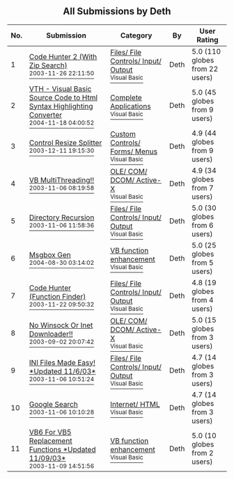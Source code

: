 ﻿<div align="center">

## All Submissions by Deth

</div>

No.  | Submission | Category | By   | User Rating
---- | ---------- | -------- | ---- | -----------
1 | [Code Hunter 2 \(With Zip Search\)<br /><sup>2003-11-26 22:11:50</sup>](https://github.com/Planet-Source-Code/deth-code-hunter-2-with-zip-search__1-50061) | [Files/ File Controls/ Input/ Output<br /><sup>Visual Basic</sup>](../ByCategory/files-file-controls-input-output__1-3.md) | Deth | 5.0 (110 globes from 22 users)
2 | [VTH \- Visual Basic Source Code to Html Syntax Highlighting Converter<br /><sup>2004-11-18 04:00:52</sup>](https://github.com/Planet-Source-Code/deth-vth-visual-basic-source-code-to-html-syntax-highlighting-converter__1-57295) | [Complete Applications<br /><sup>Visual Basic</sup>](../ByCategory/complete-applications__1-27.md) | Deth | 5.0 (45 globes from 9 users)
3 | [Control Resize Splitter<br /><sup>2003-12-11 19:15:30</sup>](https://github.com/Planet-Source-Code/deth-control-resize-splitter__1-50395) | [Custom Controls/ Forms/  Menus<br /><sup>Visual Basic</sup>](../ByCategory/custom-controls-forms-menus__1-4.md) | Deth | 4.9 (44 globes from 9 users)
4 | [VB MultiThreading\!\!<br /><sup>2003-11-06 08:19:58</sup>](https://github.com/Planet-Source-Code/deth-vb-multithreading__1-49688) | [OLE/ COM/ DCOM/ Active\-X<br /><sup>Visual Basic</sup>](../ByCategory/ole-com-dcom-active-x__1-29.md) | Deth | 4.9 (34 globes from 7 users)
5 | [Directory Recursion<br /><sup>2003-11-06 11:58:36</sup>](https://github.com/Planet-Source-Code/deth-directory-recursion__1-42589) | [Files/ File Controls/ Input/ Output<br /><sup>Visual Basic</sup>](../ByCategory/files-file-controls-input-output__1-3.md) | Deth | 5.0 (30 globes from 6 users)
6 | [Msgbox Gen<br /><sup>2004-08-30 03:14:02</sup>](https://github.com/Planet-Source-Code/deth-msgbox-gen__1-55894) | [VB function enhancement<br /><sup>Visual Basic</sup>](../ByCategory/vb-function-enhancement__1-25.md) | Deth | 5.0 (25 globes from 5 users)
7 | [Code Hunter \(Function Finder\)<br /><sup>2003-11-22 09:50:32</sup>](https://github.com/Planet-Source-Code/deth-code-hunter-function-finder__1-50050) | [Files/ File Controls/ Input/ Output<br /><sup>Visual Basic</sup>](../ByCategory/files-file-controls-input-output__1-3.md) | Deth | 4.8 (19 globes from 4 users)
8 | [No Winsock Or Inet Downloader\!\!<br /><sup>2003-09-02 20:07:42</sup>](https://github.com/Planet-Source-Code/deth-no-winsock-or-inet-downloader__1-48187) | [OLE/ COM/ DCOM/ Active\-X<br /><sup>Visual Basic</sup>](../ByCategory/ole-com-dcom-active-x__1-29.md) | Deth | 5.0 (15 globes from 3 users)
9 | [INI Files Made Easy\! \*Updated 11/6/03\*<br /><sup>2003-11-06 10:51:24</sup>](https://github.com/Planet-Source-Code/deth-ini-files-made-easy-updated-11-6-03__1-46104) | [Files/ File Controls/ Input/ Output<br /><sup>Visual Basic</sup>](../ByCategory/files-file-controls-input-output__1-3.md) | Deth | 4.7 (14 globes from 3 users)
10 | [Google Search<br /><sup>2003-11-06 10:10:28</sup>](https://github.com/Planet-Source-Code/deth-google-search__1-47728) | [Internet/ HTML<br /><sup>Visual Basic</sup>](../ByCategory/internet-html__1-34.md) | Deth | 4.7 (14 globes from 3 users)
11 | [VB6 For VB5 Replacement Functions \*Updated 11/09/03\*<br /><sup>2003-11-09 14:51:56</sup>](https://github.com/Planet-Source-Code/deth-vb6-for-vb5-replacement-functions-updated-11-09-03__1-49741) | [VB function enhancement<br /><sup>Visual Basic</sup>](../ByCategory/vb-function-enhancement__1-25.md) | Deth | 5.0 (10 globes from 2 users)
